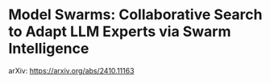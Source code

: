 # Model Swarms: Collaborative Search to Adapt LLM Experts via Swarm Intelligence

arXiv: https://arxiv.org/abs/2410.11163